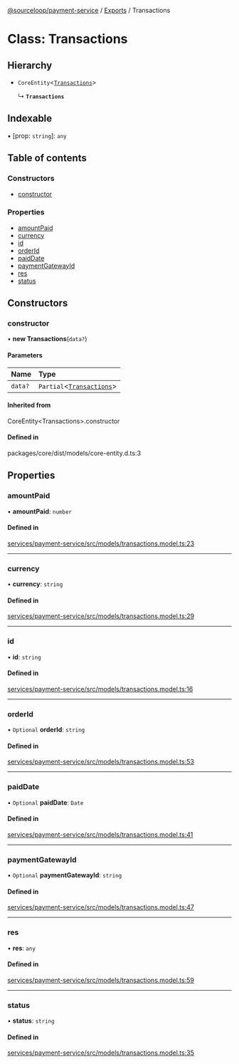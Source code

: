 [@sourceloop/payment-service](../README.md) / [Exports](../modules.md) / Transactions

# Class: Transactions

## Hierarchy

- `CoreEntity`<[`Transactions`](Transactions.md)\>

  ↳ **`Transactions`**

## Indexable

▪ [prop: `string`]: `any`

## Table of contents

### Constructors

- [constructor](Transactions.md#constructor)

### Properties

- [amountPaid](Transactions.md#amountpaid)
- [currency](Transactions.md#currency)
- [id](Transactions.md#id)
- [orderId](Transactions.md#orderid)
- [paidDate](Transactions.md#paiddate)
- [paymentGatewayId](Transactions.md#paymentgatewayid)
- [res](Transactions.md#res)
- [status](Transactions.md#status)

## Constructors

### constructor

• **new Transactions**(`data?`)

#### Parameters

| Name | Type |
| :------ | :------ |
| `data?` | `Partial`<[`Transactions`](Transactions.md)\> |

#### Inherited from

CoreEntity<Transactions\>.constructor

#### Defined in

packages/core/dist/models/core-entity.d.ts:3

## Properties

### amountPaid

• **amountPaid**: `number`

#### Defined in

[services/payment-service/src/models/transactions.model.ts:23](https://github.com/sourcefuse/loopback4-microservice-catalog/blob/93a7f917/services/payment-service/src/models/transactions.model.ts#L23)

___

### currency

• **currency**: `string`

#### Defined in

[services/payment-service/src/models/transactions.model.ts:29](https://github.com/sourcefuse/loopback4-microservice-catalog/blob/93a7f917/services/payment-service/src/models/transactions.model.ts#L29)

___

### id

• **id**: `string`

#### Defined in

[services/payment-service/src/models/transactions.model.ts:16](https://github.com/sourcefuse/loopback4-microservice-catalog/blob/93a7f917/services/payment-service/src/models/transactions.model.ts#L16)

___

### orderId

• `Optional` **orderId**: `string`

#### Defined in

[services/payment-service/src/models/transactions.model.ts:53](https://github.com/sourcefuse/loopback4-microservice-catalog/blob/93a7f917/services/payment-service/src/models/transactions.model.ts#L53)

___

### paidDate

• `Optional` **paidDate**: `Date`

#### Defined in

[services/payment-service/src/models/transactions.model.ts:41](https://github.com/sourcefuse/loopback4-microservice-catalog/blob/93a7f917/services/payment-service/src/models/transactions.model.ts#L41)

___

### paymentGatewayId

• `Optional` **paymentGatewayId**: `string`

#### Defined in

[services/payment-service/src/models/transactions.model.ts:47](https://github.com/sourcefuse/loopback4-microservice-catalog/blob/93a7f917/services/payment-service/src/models/transactions.model.ts#L47)

___

### res

• **res**: `any`

#### Defined in

[services/payment-service/src/models/transactions.model.ts:59](https://github.com/sourcefuse/loopback4-microservice-catalog/blob/93a7f917/services/payment-service/src/models/transactions.model.ts#L59)

___

### status

• **status**: `string`

#### Defined in

[services/payment-service/src/models/transactions.model.ts:35](https://github.com/sourcefuse/loopback4-microservice-catalog/blob/93a7f917/services/payment-service/src/models/transactions.model.ts#L35)
